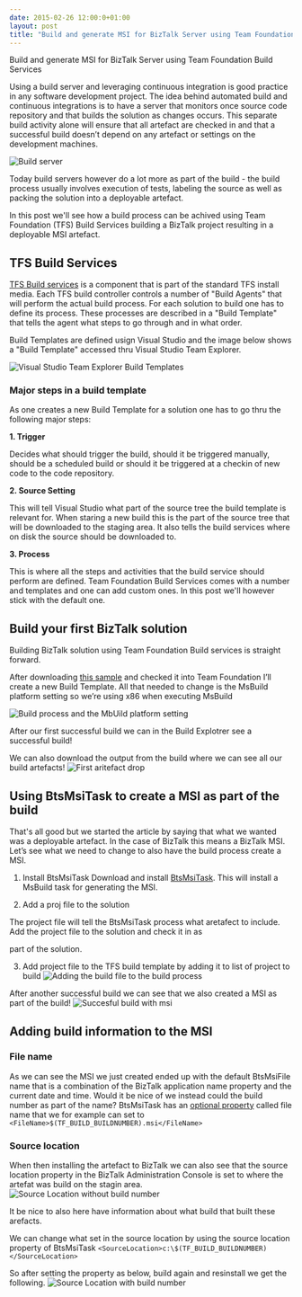 ```yaml
---
date: 2015-02-26 12:00:0+01:00
layout: post
title: "Build and generate MSI for BizTalk Server using Team Foundation Build Services"
---
```

Build and generate MSI for BizTalk Server using Team Foundation Build Services

Using a build server and leveraging continuous integration is good practice in any software 
development project. The idea behind automated build and continuous integrations is to have a server that 
monitors once source code repository and that builds the solution as changes occurs. This separate build 
activity alone will ensure that all artefact are checked in and that a successful build doesn’t depend on any 
artefact or settings on the development machines.

![Build server](https://www.dropbox.com/s/qmifhapfsaxkjlb/1.png?raw=1)

Today build servers however do a lot more as part of the build - the build process usually involves execution of 
tests, labeling the source as well as packing the solution into a deployable artefact. 

In this post we'll see how a build process can be achived using Team Foundation (TFS) Build Services building a BizTalk project resulting in 
a deployable MSI artefact.


## TFS Build Services
[TFS Build services](https://msdn.microsoft.com/en-us/library/ee259687.aspx) is a component that is part of the standard TFS install media. 
Each TFS build controller controls a number of "Build Agents" that will perform the actual build process. For each solution to build one has to 
define its process. These processes are described in a "Build Template" that tells the agent what steps to go through 
and in what order.

Build Templates are defined usign Visual Studio and the image below shows a "Build Template" accessed thru Visual Studio Team Explorer.

![Visual Studio Team Explorer Build Templates](https://www.dropbox.com/s/shd29htzarcm6a4/2.png?raw=1)

### Major steps in a build template
As one creates a new Build Template for a solution one has to go thru the following major steps:

**1. Trigger**

Decides what should trigger the build, should it be triggered manually, should be a scheduled build or should it 
be triggered at a checkin of new code to the code repository.

**2. Source Setting**

This will tell Visual Studio  what part of the source tree the build template is relevant for. When staring 
a new build this is the part of the source tree that will be downloaded to the staging area. It also tells the build 
services where on disk the source should be downloaded to.

**3. Process**

This is where all the steps and activities that the build service should perform are defined. Team Foundation Build 
Services comes with a number and templates and one can add custom ones. In this post we'll however stick with the default one.

## Build your first BizTalk solution

Building BizTalk solution using Team Foundation Build services is straight forward. 

After downloading [this sample](https://github.com/riha/BtsMsiTask/tree/master/Sample) and checked it into Team 
Foundation I’ll create a new Build Template. All that needed to change is the MsBuild platform setting so we’re using x86 when executing MsBuild
 
![Build process and the MbUild platform setting](https://www.dropbox.com/s/2alqzwmicye7qsd/3.png?raw=1)

After our first successful build we can in the Build Explotrer see a successful build!
 
We can also download the output from the build where we can see all our build artefacts!
![First aritefact drop](https://www.dropbox.com/s/hza1lx1tfb2cxbb/5.png?raw=1)
 
## Using BtsMsiTask to create a MSI as part of the build
That's all good but we started the article by saying that what we wanted was a deployable artefact. In the case of 
BizTalk this means a BizTalk MSI. Let’s see what we need to change to also have the build process create a MSI.

1. Install BtsMsiTask
Download and install [BtsMsiTask](http://richardhallgren.com/BtsMsiTask/). This will install a MsBuild task for generating the MSI.

2. Add a proj file to the solution 
<script src="https://gist.github.com/riha/24856902e68bae4ec244.js"></script> The project file will tell the BtsMsiTask process what aretafect to include. Add the project file to the solution and check it in as 
part of the solution.

3. Add project file to the TFS build template by adding it to list of project to build
![Adding the build file to the build process](https://www.dropbox.com/s/9bvopwd0p6vas1p/6.png?raw=1)

After another successful build we can see that we also created a MSI as part of the build!
![Succesful build with msi](https://www.dropbox.com/s/eadrq1eonqxivdb/7.png?raw=1)
 
## Adding build information to the MSI
### File name
As we can see the MSI we just created ended up with the default BtsMsiFile name that is a combination of the BizTalk application name property and the 
current date and time. Would it be nice of we instead could the build number as part of the name?
BtsMsiTask has an [optional property](http://richardhallgren.com/BtsMsiTask/available-parameters/) called file name that we for 
example can set to `<FileName>$(TF_BUILD_BUILDNUMBER).msi</FileName>`

### Source location
When then installing the artefact to BizTalk we can also see that the source location property in the BizTalk Administration Console is set to 
where the artefat was build on the stagin area. 
![Source Location without build number](https://www.dropbox.com/s/vtayz2mh6h48e7i/8.png?raw=1)

It be nice to also here have information about what build that built these arefacts.
 
We can change what set in the source location by using the source location property of BtsMsiTask `<SourceLocation>c:\$(TF_BUILD_BUILDNUMBER)</SourceLocation>`

So after setting the property as below, build again and resinstall we get the following.
![Source Location with build number](https://www.dropbox.com/s/lacj7iwzs8nt4e0/9.png?raw=1)
 


